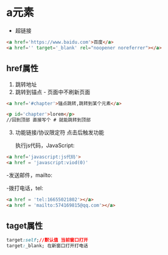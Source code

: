 # a元素

- 超链接  

```html
<a href='https://www.baidu.com'>百度</a>
<a href='' target='_blank' rel="noopener noreferrer"></a>
```

## href属性 

1. 跳转地址
2. 跳转到锚点 - 页面中不刷新页面

```html
<a href='#chapter'>锚点跳转,跳转到某个元素</a>

<p id='chapter'>lorem</p>
//回到顶部 直接写个 # 就能跳转到顶部
```
3. 功能链接/协议限定符
   点击后触发功能

   执行js代码，JavaScript:

```html
<a href='javascript:js代码'>
<a href = 'javascript:viod(0)'
```
-发送邮件，mailto:

-拨打电话，tel:

```html
<a href = 'tel:16655021802'></a>
<a href = 'mailto:574169815@qq.com'></a>
```

## taget属性

```css
target:self;//默认值 当前窗口打开
target:_blank; 在新窗口打开打电话
```